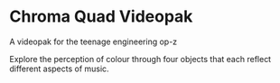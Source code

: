 # Chroma Quad Videopak

A videopak for the teenage engineering op-z


Explore the perception of colour through four objects that each reflect different aspects of music.
